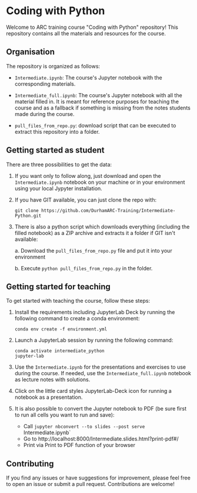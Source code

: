# Coding with Python

Welcome to ARC training course "Coding with Python" repository! This repository contains all the materials and resources for the course.

## Organisation

The repository is organized as follows:

- `Intermediate.ipynb`: The course's Jupyter notebook with the corresponding materials.

- `Intermediate_full.ipynb`: The course's Jupyter notebook with all the material filled in. It is meant for reference purposes for teaching the course and as a fallback if something is missing from the notes students made during the course.

- `pull_files_from_repo.py`: download script that can be executed to extract this repository into a folder.

## Getting started as student

There are three possibilities to get the data:

1. If you want only to follow along, just download and open the `Intermediate.ipynb` notebook on your machine or in your environment using your local Jypyter installation.

2. If you have GIT available, you can just clone the repo with:

   `git clone https://github.com/DurhamARC-Training/Intermediate-Python.git`

3. There is also a python script which downloads everything (including the filled notebook) as a ZIP archive and extracts it a folder if GIT isn't available:

      a. Download the `pull_files_from_repo.py` file and put it into your environment

      b. Execute `python pull_files_from_repo.py` in the folder.

## Getting started for teaching

To get started with teaching the course, follow these steps:

1. Install the requirements including JupyterLab Deck by running the following command to create a conda environment:

    ```
    conda env create -f environment.yml
    ```

2. Launch a JupyterLab session by running the following command:

    ```
    conda activate intermediate_python
    jupyter-lab
    ```

3. Use the `Intermediate.ipynb` for the presentations and exercises to use during the course. If needed, use the `Intermediate_full.ipynb` notebook as lecture notes with solutions.

4. Click on the little card styles JupyterLab-Deck icon for running a notebook as a presentation.

5. It is also possible to convert the Jupyter notebook to PDF (be sure first to run all cells you want to run and save):

    * Call `jupyter nbconvert --to slides --post serve `Intermediate.ipynb`
    * Go to http://localhost:8000/Intermediate.slides.html?print-pdf#/
    * Print via Print to PDF function of your browser

## Contributing

If you find any issues or have suggestions for improvement, please feel free to open an issue or submit a pull request. Contributions are welcome!